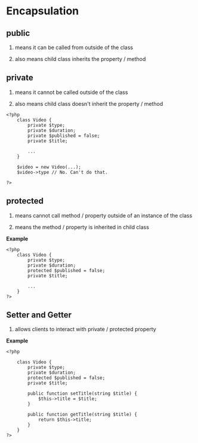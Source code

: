# Encapsulation

## public

1. means it can be called from outside of the class

2. also means child class inherits the property / method

## private

1. means it cannot be called outside of the class

2. also means child class doesn't inherit the property / method


```
<?php
    class Video {
        private $type;
        private $duration;
        private $published = false;
        private $title;

        ...
    }

    $video = new Video(...);
    $video->type // No. Can't do that.

?>

```

## protected

1. means cannot call method / property outside of an instance of the class

2. means the method / property is inherited in child class

**Example** 

```
<?php
    class Video {
        private $type;
        private $duration;
        protected $published = false;
        private $title;

        ...
    }
?>
```

## Setter and Getter

1. allows clients to interact with private / protected property

**Example**

```
<?php

    class Video {
        private $type;
        private $duration;
        protected $published = false;
        private $title;

        public function setTitle(string $title) {
            $this->title = $title;
        }

        public function getTitle(string $title) {
            return $this->title;
        }
    }
?>
```

#